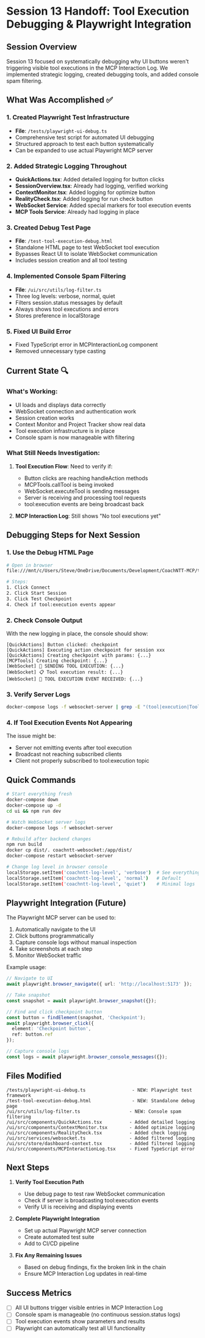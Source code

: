 # Session 13 Handoff: Tool Execution Debugging & Playwright Integration

## Session Overview

Session 13 focused on systematically debugging why UI buttons weren't triggering visible tool executions in the MCP Interaction Log. We implemented strategic logging, created debugging tools, and added console spam filtering.

## What Was Accomplished ✅

### 1. Created Playwright Test Infrastructure
- **File**: `/tests/playwright-ui-debug.ts`
- Comprehensive test script for automated UI debugging
- Structured approach to test each button systematically
- Can be expanded to use actual Playwright MCP server

### 2. Added Strategic Logging Throughout
- **QuickActions.tsx**: Added detailed logging for button clicks
- **SessionOverview.tsx**: Already had logging, verified working
- **ContextMonitor.tsx**: Added logging for optimize button
- **RealityCheck.tsx**: Added logging for run check button
- **WebSocket Service**: Added special markers for tool execution events
- **MCP Tools Service**: Already had logging in place

### 3. Created Debug Test Page
- **File**: `/test-tool-execution-debug.html`
- Standalone HTML page to test WebSocket tool execution
- Bypasses React UI to isolate WebSocket communication
- Includes session creation and all tool testing

### 4. Implemented Console Spam Filtering
- **File**: `/ui/src/utils/log-filter.ts`
- Three log levels: verbose, normal, quiet
- Filters session.status messages by default
- Always shows tool executions and errors
- Stores preference in localStorage

### 5. Fixed UI Build Error
- Fixed TypeScript error in MCPInteractionLog component
- Removed unnecessary type casting

## Current State 🔍

### What's Working:
- UI loads and displays data correctly
- WebSocket connection and authentication work
- Session creation works
- Context Monitor and Project Tracker show real data
- Tool execution infrastructure is in place
- Console spam is now manageable with filtering

### What Still Needs Investigation:
1. **Tool Execution Flow**: Need to verify if:
   - Button clicks are reaching handleAction methods
   - MCPTools.callTool is being invoked
   - WebSocket.executeTool is sending messages
   - Server is receiving and processing tool requests
   - tool:execution events are being broadcast back

2. **MCP Interaction Log**: Still shows "No tool executions yet"

## Debugging Steps for Next Session

### 1. Use the Debug HTML Page
```bash
# Open in browser
file:///mnt/c/Users/Steve/OneDrive/Documents/Development/CoachNTT-MCP/test-tool-execution-debug.html

# Steps:
1. Click Connect
2. Click Start Session
3. Click Test Checkpoint
4. Check if tool:execution events appear
```

### 2. Check Console Output
With the new logging in place, the console should show:
```
[QuickActions] Button clicked: checkpoint
[QuickActions] Executing action checkpoint for session xxx
[QuickActions] Creating checkpoint with params: {...}
[MCPTools] Creating checkpoint: {...}
[WebSocket] 🎯 SENDING TOOL EXECUTION: {...}
[WebSocket] 📋 Tool execution result: {...}
[WebSocket] 🎯 TOOL EXECUTION EVENT RECEIVED: {...}
```

### 3. Verify Server Logs
```bash
docker-compose logs -f websocket-server | grep -E "(tool|execution|Tool)"
```

### 4. If Tool Execution Events Not Appearing
The issue might be:
- Server not emitting events after tool execution
- Broadcast not reaching subscribed clients
- Client not properly subscribed to tool:execution topic

## Quick Commands

```bash
# Start everything fresh
docker-compose down
docker-compose up -d
cd ui && npm run dev

# Watch WebSocket server logs
docker-compose logs -f websocket-server

# Rebuild after backend changes
npm run build
docker cp dist/. coachntt-websocket:/app/dist/
docker-compose restart websocket-server

# Change log level in browser console
localStorage.setItem('coachntt-log-level', 'verbose')  # See everything
localStorage.setItem('coachntt-log-level', 'normal')   # Default
localStorage.setItem('coachntt-log-level', 'quiet')    # Minimal logs
```

## Playwright Integration (Future)

The Playwright MCP server can be used to:
1. Automatically navigate to the UI
2. Click buttons programmatically
3. Capture console logs without manual inspection
4. Take screenshots at each step
5. Monitor WebSocket traffic

Example usage:
```typescript
// Navigate to UI
await playwright.browser_navigate({ url: 'http://localhost:5173' });

// Take snapshot
const snapshot = await playwright.browser_snapshot({});

// Find and click checkpoint button
const button = findElement(snapshot, 'Checkpoint');
await playwright.browser_click({ 
  element: 'Checkpoint button',
  ref: button.ref 
});

// Capture console logs
const logs = await playwright.browser_console_messages({});
```

## Files Modified

```
/tests/playwright-ui-debug.ts                 - NEW: Playwright test framework
/test-tool-execution-debug.html               - NEW: Standalone debug page
/ui/src/utils/log-filter.ts                  - NEW: Console spam filtering
/ui/src/components/QuickActions.tsx          - Added detailed logging
/ui/src/components/ContextMonitor.tsx        - Added optimize logging
/ui/src/components/RealityCheck.tsx          - Added check logging
/ui/src/services/websocket.ts                - Added filtered logging
/ui/src/store/dashboard-context.tsx          - Added filtered logging
/ui/src/components/MCPInteractionLog.tsx     - Fixed TypeScript error
```

## Next Steps

1. **Verify Tool Execution Path**
   - Use debug page to test raw WebSocket communication
   - Check if server is broadcasting tool:execution events
   - Verify UI is receiving and displaying events

2. **Complete Playwright Integration**
   - Set up actual Playwright MCP server connection
   - Create automated test suite
   - Add to CI/CD pipeline

3. **Fix Any Remaining Issues**
   - Based on debug findings, fix the broken link in the chain
   - Ensure MCP Interaction Log updates in real-time

## Success Metrics
- [ ] All UI buttons trigger visible entries in MCP Interaction Log
- [ ] Console spam is manageable (no continuous session.status logs)
- [ ] Tool execution events show parameters and results
- [ ] Playwright can automatically test all UI functionality